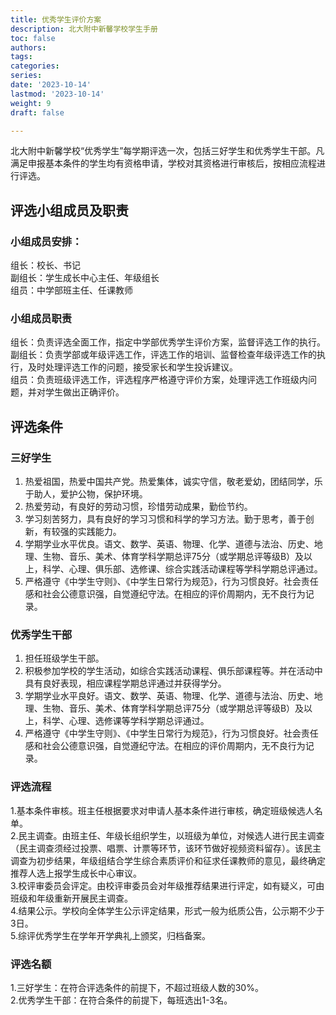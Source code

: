 ```yaml
---
title: 优秀学生评价方案
description: 北大附中新馨学校学生手册
toc: false
authors:
tags:
categories:
series:
date: '2023-10-14'
lastmod: '2023-10-14'
weight: 9
draft: false

---
```


北大附中新馨学校“优秀学生”每学期评选一次，包括三好学生和优秀学生干部。凡满足申报基本条件的学生均有资格申请，学校对其资格进行审核后，按相应流程进行评选。    
## 评选小组成员及职责
### 小组成员安排：
组长：校长、书记  
副组长：学生成长中心主任、年级组长  
组员：中学部班主任、任课教师
### 小组成员职责
组长：负责评选全面工作，指定中学部优秀学生评价方案，监督评选工作的执行。  
副组长：负责学部或年级评选工作，评选工作的培训、监督检查年级评选工作的执行，及时处理评选工作的问题，接受家长和学生投诉建议。  
组员：负责班级评选工作，评选程序严格遵守评价方案，处理评选工作班级内问题，并对学生做出正确评价。
## 评选条件
### 三好学生
1. 热爱祖国，热爱中国共产党。热爱集体，诚实守信，敬老爱幼，团结同学，乐于助人，爱护公物，保护环境。  
2. 热爱劳动，有良好的劳动习惯，珍惜劳动成果，勤俭节约。  
3. 学习刻苦努力，具有良好的学习习惯和科学的学习方法。勤于思考，善于创新，有较强的实践能力。  
4. 学期学业水平优良。语文、数学、英语、物理、化学、道德与法治、历史、地理、生物、音乐、美术、体育学科学期总评75分（或学期总评等级B）及以上，科学、心理、俱乐部、选修课、综合实践活动课程等学科学期总评通过。  
5. 严格遵守《中学生守则》、《中学生日常行为规范》，行为习惯良好。社会责任感和社会公德意识强，自觉遵纪守法。在相应的评价周期内，无不良行为记录。
### 优秀学生干部
1. 担任班级学生干部。  
2. 积极参加学校的学生活动，如综合实践活动课程、俱乐部课程等。并在活动中具有良好表现，相应课程学期总评通过并获得学分。  
3. 学期学业水平良好。语文、数学、英语、物理、化学、道德与法治、历史、地理、生物、音乐、美术、体育学科学期总评75分（或学期总评等级B）及以上，科学、心理、选修课等学科学期总评通过。  
4. 严格遵守《中学生守则》、《中学生日常行为规范》，行为习惯良好。社会责任感和社会公德意识强，自觉遵纪守法。在相应的评价周期内，无不良行为记录。
### 评选流程
1.基本条件审核。班主任根据要求对申请人基本条件进行审核，确定班级候选人名单。  
2.民主调查。由班主任、年级长组织学生，以班级为单位，对候选人进行民主调查（民主调查须经过投票、唱票、计票等环节，该环节做好视频资料留存）。该民主调查为初步结果，年级组结合学生综合素质评价和征求任课教师的意见，最终确定推荐人选上报学生成长中心审议。  
3.校评审委员会评定。由校评审委员会对年级推荐结果进行评定，如有疑义，可由班级和年级重新开展民主调查。  
4.结果公示。学校向全体学生公示评定结果，形式一般为纸质公告，公示期不少于3日。  
5.综评优秀学生在学年开学典礼上颁奖，归档备案。
### 评选名额
1.三好学生：在符合评选条件的前提下，不超过班级人数的30%。  
2.优秀学生干部：在符合条件的前提下，每班选出1-3名。  